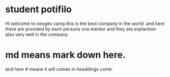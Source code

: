 # student potifilo

Hi welcome to neoges camp.this is the best company in the world .and here there are provided by each persons one mentor  and they are explantion also very well in the company.


#  md means mark down here.
and here #  means it will comes in headdings come.